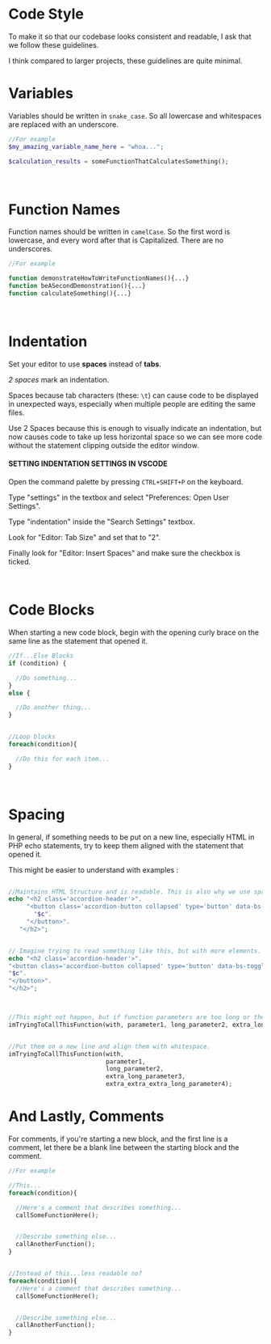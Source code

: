 # Code Style

To make it so that our codebase looks consistent and readable, I ask that we follow these guidelines.

I think compared to larger projects, these guidelines are quite minimal.


# Variables

Variables should be written in `snake_case`. So all lowercase and whitespaces are replaced with an underscore.

```php
//For example
$my_amazing_variable_name_here = "whoa...";

$calculation_results = someFunctionThatCalculatesSomething();

```


&nbsp;
&nbsp;


# Function Names

Function names should be written in `camelCase`. So the first word is lowercase, and every word after that is Capitalized. There are no underscores.


```php
//For example

function demonstrateHowToWriteFunctionNames(){...}
function beASecondDemonstration(){...}
function calculateSomething(){...}

```


&nbsp;
&nbsp;


# Indentation

Set your editor to use **spaces** instead of **tabs**. 

*2 spaces* mark an indentation.


Spaces because tab characters (these: `\t`) can cause code to be displayed in unexpected ways, 
especially when multiple people are editing the same files.


Use 2 Spaces because this is enough to visually indicate an indentation, 
but now causes code to take up less horizontal space so we can see more code 
without the statement clipping outside the editor window.


#### SETTING INDENTATION SETTINGS IN VSCODE

Open the command palette by pressing `CTRL+SHIFT+P` on the keyboard.


Type "settings" in the textbox and select "Preferences: Open User Settings".


Type "indentation" inside the "Search Settings" textbox.


Look for "Editor: Tab Size" and set that to "2".


Finally look for "Editor: Insert Spaces" and make sure the checkbox is ticked.


&nbsp;
&nbsp;


# Code Blocks

When starting a new code block, begin with the opening curly brace on the same line as the statement that opened it.

```php
//If...Else Blocks
if (condition) {

  //Do something...
}
else {

  //Do another thing...
}


//Loop blocks
foreach(condition){

  //Do this for each item...
}


```


&nbsp;
&nbsp;


# Spacing

In general, if something needs to be put on a new line, especially HTML in PHP echo statements, try to
keep them aligned with the statement that opened it.

This might be easier to understand with examples :

```php

//Maintains HTML Structure and is readable. This is also why we use spaces instead of tab characters.
echo "<h2 class='accordion-header'>".
     "<button class='accordion-button collapsed' type='button' data-bs-toggle='collapse' data-bs-target='#$c-accordion-body'>".
       "$c".
     "</button>".
   "</h2>";


// Imagine trying to read something like this, but with more elements.
echo "<h2 class='accordion-header'>".
"<button class='accordion-button collapsed' type='button' data-bs-toggle='collapse' data-bs-target='#$c-accordion-body'>".
"$c".
"</button>".
"</h2>";



//This might not happen, but if function parameters are too long or there are too many.
imTryingToCallThisFunction(with, parameter1, long_parameter2, extra_long_parameter3, extra_extra_extra_long_parameter4);


//Put them on a new line and align them with whitespace.
imTryingToCallThisFunction(with, 
                           parameter1, 
                           long_parameter2, 
                           extra_long_parameter3, 
                           extra_extra_extra_long_parameter4);

```


# And Lastly, Comments

For comments, if you're starting a new block, and the first line is a comment, 
let there be a blank line between the starting block and the comment.

```php
//For example

//This...
foreach(condition){

  //Here's a comment that describes something...
  callSomeFunctionHere();


  //Describe something else...
  callAnotherFunction();
}


//Instead of this...less readable no?
foreach(condition){
  //Here's a comment that describes something...
  callSomeFunctionHere();


  //Describe something else...
  callAnotherFunction();
}

```
